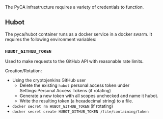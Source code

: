 The PyCA infrastructure requires a variety of credentials to function.

## Hubot

The pyca/hubot container runs as a docker service in a docker swarm. It requires the following environment variables:

### `HUBOT_GITHUB_TOKEN`

Used to make requests to the GitHub API with reasonable rate limits.

Creation/Rotation:

* Using the cryptojenkins GitHub user
  * Delete the existing `hubot` personal access token under Settings:Personal Access Tokens (if rotating)
  * Generate a new token with all scopes unchecked and name it hubot.
  * Write the resulting token (a hexadecimal string) to a file.
* `docker secret rm HUBOT_GITHUB_TOKEN` (if rotating)
* `docker secret create HUBOT_GITHUB_TOKEN /file/containing/token`
